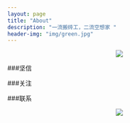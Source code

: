 ```yaml
---
layout: page
title: "About"
description: "一流搬砖工，二流空想家 "
header-img: "img/green.jpg"
---
```



<center>
    <p><img src="http://osrqxvr17.bkt.clouddn.com/skyer.jpg" align="center"></p>
</center>



###坚信



###关注








###联系




<center>
    <p><img src="http://osrqxvr17.bkt.clouddn.com/card.png" align="center"></p>
</center>







